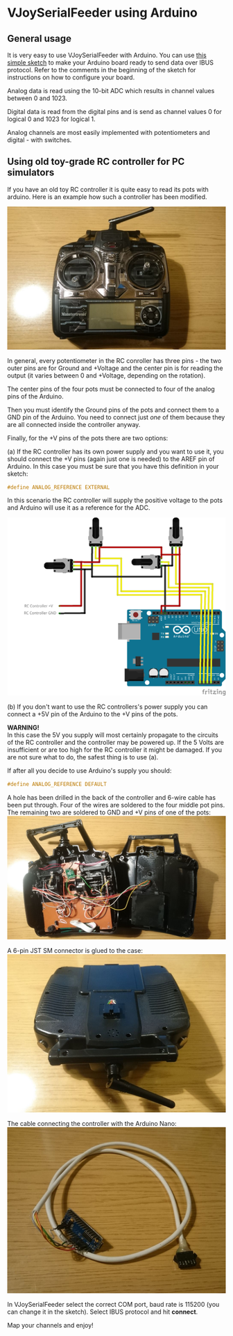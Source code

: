 # VJoySerialFeeder using Arduino #

## General usage ##
It is very easy to use VJoySerialFeeder with Arduino. You can use [this simple sketch](../Arduino/Joystick) to make your Arduino board ready to send data over IBUS protocol. Refer to the comments in the beginning of the sketch for instructions on how to configure your board.

Analog data is read using the 10-bit ADC which results in channel values between 0 and 1023.

Digital data is read from the digital pins and is send as channel values 0 for logical 0 and 1023 for logical 1.

Analog channels are most easily implemented with potentiometers and digital - with switches.

## Using old toy-grade RC controller for PC simulators ##
If you have an old toy RC controller it is quite easy to read its pots with arduino. Here is an example how such a controller has been modified.

![RC](images/ard1.jpg)

In general, every potentiometer in the RC conroller has three pins - the two outer pins are for Ground and +Voltage and the center pin is for reading the output (it varies between 0 and +Voltage, depending on the rotation).

The center pins of the four pots must be connected to four of the analog pins of the Arduino.

Then you must identify the Ground pins of the pots and connect them to a GND pin of the Arduino. You need to connect just _one_ of them because they are all connected inside the controller anyway.

Finally, for the +V pins of the pots there are two options:

(a) If the RC controller has its own power supply and you want to use it, you should connect the +V pins (again just one is needed) to the AREF pin of Arduino. In this case you must be sure that you have this definition in your sketch:
```c
#define ANALOG_REFERENCE EXTERNAL
```
In this scenario the RC controller will supply the positive voltage to the pots and Arduino will use it as a reference for the ADC.

![RC](images/ard0.png)

(b) If you don't want to use the RC controllers's power supply you can connect a +5V pin of the Arduino to the +V pins of the pots.

**WARNING!**\
In this case the 5V you supply will most certainly propagate to the circuits of the RC controller and the controller may be powered up. If the 5 Volts are insufficient or are too high for the RC controller it might be damaged. If you are not sure what to do, the safest thing is to use (a).

If after all you decide to use Arduino's supply you should:
```c
#define ANALOG_REFERENCE DEFAULT
```
A hole has been drilled in the back of the controller and 6-wire cable has been put through. Four of the wires are soldered to the four middle pot pins. The remaining two are soldered to GND and +V pins of one of the pots:
![RC](images/ard2.jpg)

A 6-pin JST SM connector is glued to the case:
![RC](images/ard3.jpg)

The cable connecting the controller with the Arduino Nano:
![RC](images/ard4.jpg)

In VJoySerialFeeder select the correct COM port, baud rate is 115200 (you can change it in the sketch). Select IBUS protocol and hit **connect**.

Map your channels and enjoy!
